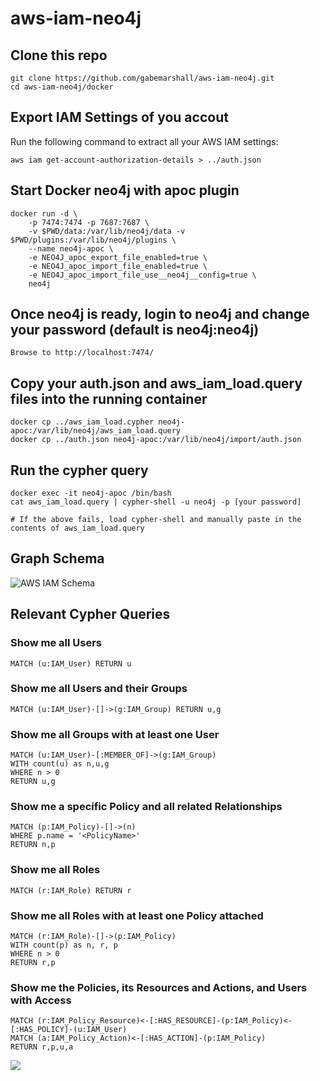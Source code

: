 # aws-iam-neo4j

## Clone this repo

```
git clone https://github.com/gabemarshall/aws-iam-neo4j.git
cd aws-iam-neo4j/docker
```

## Export IAM Settings of you accout

Run the following command to extract all your AWS IAM settings:

```
aws iam get-account-authorization-details > ../auth.json
```


## Start Docker neo4j with apoc plugin

```
docker run -d \
    -p 7474:7474 -p 7687:7687 \
    -v $PWD/data:/var/lib/neo4j/data -v $PWD/plugins:/var/lib/neo4j/plugins \
    --name neo4j-apoc \
    -e NEO4J_apoc_export_file_enabled=true \
    -e NEO4J_apoc_import_file_enabled=true \
    -e NEO4J_apoc_import_file_use__neo4j__config=true \
    neo4j
```

## Once neo4j is ready, login to neo4j and change your password (default is neo4j:neo4j)

```
Browse to http://localhost:7474/
```

## Copy your auth.json and aws_iam_load.query files into the running container

```
docker cp ../aws_iam_load.cypher neo4j-apoc:/var/lib/neo4j/aws_iam_load.query
docker cp ../auth.json neo4j-apoc:/var/lib/neo4j/import/auth.json
```

## Run the cypher query

```
docker exec -it neo4j-apoc /bin/bash
cat aws_iam_load.query | cypher-shell -u neo4j -p [your password]

# If the above fails, load cypher-shell and manually paste in the contents of aws_iam_load.query
```

## Graph Schema

![AWS IAM Schema](./db_schema.png)


## Relevant Cypher Queries

### Show me all Users
```
MATCH (u:IAM_User) RETURN u
```

### Show me all Users and their Groups
```
MATCH (u:IAM_User)-[]->(g:IAM_Group) RETURN u,g
```

### Show me all Groups with at least one User
```
MATCH (u:IAM_User)-[:MEMBER_OF]->(g:IAM_Group) 
WITH count(u) as n,u,g
WHERE n > 0
RETURN u,g
```

### Show me a specific Policy and all related Relationships 
```
MATCH (p:IAM_Policy)-[]->(n)
WHERE p.name = '<PolicyName>'
RETURN n,p 
```


### Show me all Roles
```
MATCH (r:IAM_Role) RETURN r
```

### Show me all Roles with at least one Policy attached
```
MATCH (r:IAM_Role)-[]->(p:IAM_Policy) 
WITH count(p) as n, r, p
WHERE n > 0 
RETURN r,p
```

### Show me the Policies, its Resources and Actions, and Users with Access
```
MATCH (r:IAM_Policy_Resource)<-[:HAS_RESOURCE]-(p:IAM_Policy)<-[:HAS_POLICY]-(u:IAM_User)
MATCH (a:IAM_Policy_Action)<-[:HAS_ACTION]-(p:IAM_Policy)
RETURN r,p,u,a
```
![](./policy_users_actions_resources.png)